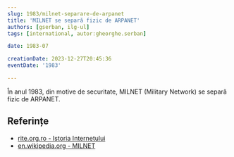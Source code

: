 ```yaml
---
slug: 1983/milnet-separare-de-arpanet
title: 'MILNET se separă fizic de ARPANET'
authors: [gserban, ilg-ul]
tags: [international, autor:gheorghe.serban]

date: 1983-07

creationDate: 2023-12-27T20:45:36
eventDate: '1983'

---
```


În anul 1983, din motive de securitate, MILNET (Military Network)
se separă fizic de ARPANET.

<!-- truncate -->

## Referințe

- [rite.org.ro - Istoria Internetului](https://rite.org.ro/istoria-internetului/)
- [en.wikipedia.org - MILNET](https://en.wikipedia.org/wiki/MILNET)
